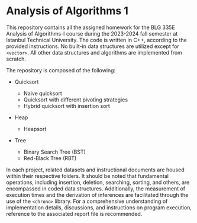 # Analysis of Algorithms 1
This repository contains all the assigned homework for the BLG 335E Analysis of Algorithms-I course during the 2023-2024 fall semester at Istanbul Technical University. The code is written in C++, according to the provided instructions. No built-in data structures are utilized except for `<vector>`. All other data structures and algorithms are implemented from scratch.

The repository is composed of the following:

* Quicksort
  * Naive quicksort
  * Quicksort with different pivoting strategies
  * Hybrid quicksort with insertion sort

* Heap
  * Heapsort

* Tree
  * Binary Search Tree (BST)
  * Red-Black Tree     (RBT)

In each project, related datasets and instructional documents are housed within their respective folders. It should be noted that fundamental operations, including insertion, deletion, searching, sorting, and others, are encompassed in coded data structures. Additionally, the measurement of execution times and the derivation of inferences are facilitated through the use of the `<chrono>` library. For a comprehensive understanding of implementation details, discussions, and instructions on program execution, reference to the associated report file is recommended. 
  
